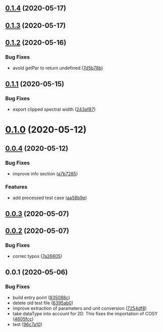 ## [0.1.4](https://github.com/cheminfo/jeolconverter/compare/v0.1.3...v0.1.4) (2020-05-17)



## [0.1.3](https://github.com/cheminfo/jeolconverter/compare/v0.1.2...v0.1.3) (2020-05-17)



## [0.1.2](https://github.com/cheminfo/jeolconverter/compare/v0.1.1...v0.1.2) (2020-05-16)


### Bug Fixes

* avoid getPar to return undefined ([7d5b78b](https://github.com/cheminfo/jeolconverter/commit/7d5b78b3d71d3f3ead93a12a9236cba2d5e09b3e))



## [0.1.1](https://github.com/cheminfo/jeolconverter/compare/v0.1.0...v0.1.1) (2020-05-15)


### Bug Fixes

* export clipped spectral width ([243af87](https://github.com/cheminfo/jeolconverter/commit/243af877e50cdf933dfd0f1ab014cca0645fb27b))



# [0.1.0](https://github.com/cheminfo/jeolconverter/compare/v0.0.4...v0.1.0) (2020-05-12)



## [0.0.4](https://github.com/cheminfo/jeolconverter/compare/v0.0.3...v0.0.4) (2020-05-12)


### Bug Fixes

* improve info section ([a7b7285](https://github.com/cheminfo/jeolconverter/commit/a7b72858c18e89bfd02353fc0d493a657e4a05d5))


### Features

* add processed test case ([aa58b9e](https://github.com/cheminfo/jeolconverter/commit/aa58b9ebbca8eb68c9d5371b3ab2aef47d23321b))



## [0.0.3](https://github.com/cheminfo/jeolconverter/compare/v0.0.2...v0.0.3) (2020-05-07)



## [0.0.2](https://github.com/cheminfo/jeolconverter/compare/v0.0.1...v0.0.2) (2020-05-07)


### Bug Fixes

* correc typos ([7a26605](https://github.com/cheminfo/jeolconverter/commit/7a26605525dd2febc2752ae78a575cdc894109e2))



## 0.0.1 (2020-05-06)


### Bug Fixes

* build entry point ([835088c](https://github.com/cheminfo/jeolconverter/commit/835088c85233d283ced24625ae300aacb9ad5115))
* delete old test file ([6395ab0](https://github.com/cheminfo/jeolconverter/commit/6395ab0ad7f4aa3e86edf036451efc94270ea080))
* improve extraction of parameters and unit conversion ([7254df8](https://github.com/cheminfo/jeolconverter/commit/7254df81fe0c8eeed6474b02fafdec0b27c6d023))
* take dataType into account for 2D. This fixes the importation of COSY ([4605fcc](https://github.com/cheminfo/jeolconverter/commit/4605fccae589788c465f2da8293747966722ffe6))
* test ([96c7a10](https://github.com/cheminfo/jeolconverter/commit/96c7a105173ce55d89a089a7eba45db55104e990))



